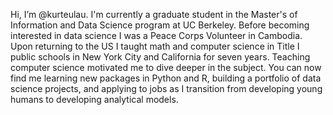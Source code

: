 Hi, I’m @kurteulau. I'm currently a graduate student in the Master's of Information and Data Science program at UC Berkeley.
Before becoming interested in data science I was a Peace Corps Volunteer in Cambodia. Upon returning to the US I taught math
and computer science in Title I public schools in New York City and California for seven years. Teaching computer science motivated me to dive deeper in the subject. You can now find me learning new packages in Python and R, building a portfolio
of data science projects, and applying to jobs as I transition from developing young humans to developing analytical models.


<!---
kurteulau/kurteulau is a ✨ special ✨ repository because its `README.md` (this file) appears on your GitHub profile.
You can click the Preview link to take a look at your changes.
--->
